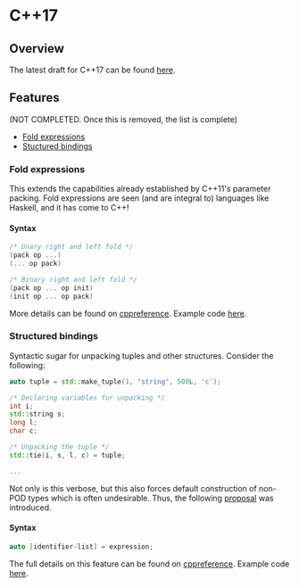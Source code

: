 # C++17

## Overview

The latest draft for C++17 can be found [here](https://github.com/cplusplus/draft/blob/master/papers/n4687.pdf).

## Features 
(NOT COMPLETED. Once this is removed, the list is complete)

* [Fold expressions](#fold-expressions)
* [Stuctured bindings](#structured-bindings)

### Fold expressions
This extends the capabilities already established by C++11's parameter packing. Fold expressions are seen (and are integral to) languages like Haskell, and it has come to C++! 

#### Syntax
```cpp
/* Unary right and left fold */
(pack op ...)
(... op pack)

/* Binary right and left fold */
(pack op ... op init)
(init op ... op pack)

```
More details can be found on [cppreference](http://en.cppreference.com/w/cpp/language/fold). Example code [here](examples/foldexpr.cpp).

### Structured bindings
Syntactic sugar for unpacking tuples and other structures. Consider the following:

```cpp
auto tuple = std::make_tuple(1, "string", 500L, 'c');

/* Declaring variables for unpacking */
int i;
std::string s;
long l;
char c;

/* Unpacking the tuple */
std::tie(i, s, l, c) = tuple;

...
```
Not only is this verbose, but this also forces default construction of non-POD types which is often undesirable. Thus, the following [proposal](http://www.open-std.org/jtc1/sc22/wg21/docs/papers/2015/p0144r0.pdf) was introduced.  

#### Syntax
```cpp
auto [identifier-list] = expression;
```

The full details on this feature can be found on [cppreference](http://en.cppreference.com/w/cpp/language/structured_binding). Example code [here](examples/strucbind.cpp).

